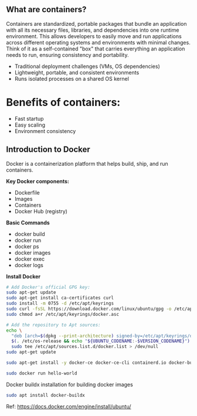 ## What are containers?

Containers are standardized, portable packages that bundle an application with all its necessary files, libraries, and dependencies into one runtime environment. This allows developers to easily move and run applications across different operating systems and environments with minimal changes. Think of it as a self-contained "box" that carries everything an application needs to run, ensuring consistency and portability. 

- Traditional deployment challenges (VMs, OS dependencies)
- Lightweight, portable, and consistent environments
- Runs isolated processes on a shared OS kernel

# Benefits of containers:

- Fast startup
- Easy scaling
- Environment consistency

## Introduction to Docker

Docker is a containerization platform that helps build, ship, and run containers.

**Key Docker components:**

- Dockerfile
- Images
- Containers
- Docker Hub (registry)

**Basic Commands**

- docker build
- docker run
- docker ps
- docker images
- docker exec
- docker logs

**Install Docker**

```bash
# Add Docker's official GPG key:
sudo apt-get update
sudo apt-get install ca-certificates curl
sudo install -m 0755 -d /etc/apt/keyrings
sudo curl -fsSL https://download.docker.com/linux/ubuntu/gpg -o /etc/apt/keyrings/docker.asc
sudo chmod a+r /etc/apt/keyrings/docker.asc

# Add the repository to Apt sources:
echo \
  "deb [arch=$(dpkg --print-architecture) signed-by=/etc/apt/keyrings/docker.asc] https://download.docker.com/linux/ubuntu \
  $(. /etc/os-release && echo "${UBUNTU_CODENAME:-$VERSION_CODENAME}") stable" | \
  sudo tee /etc/apt/sources.list.d/docker.list > /dev/null
sudo apt-get update

sudo apt-get install -y docker-ce docker-ce-cli containerd.io docker-buildx-plugin docker-compose-plugin 

sudo docker run hello-world
```

Docker buildx installation for building docker images

```bash
sudo apt install docker-buildx
```

Ref: https://docs.docker.com/engine/install/ubuntu/